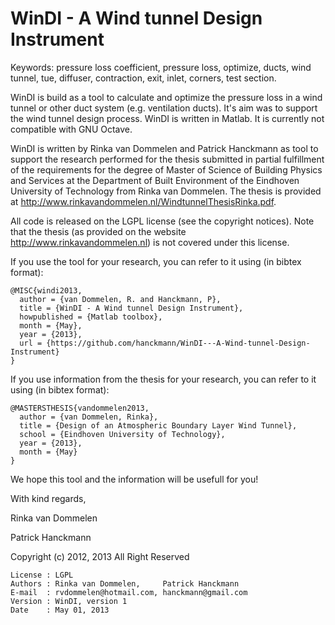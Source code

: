 WinDI - A Wind tunnel Design Instrument
=======================================

Keywords: pressure loss coefficient, pressure loss, optimize, ducts, wind tunnel, tue, diffuser, contraction, exit, inlet, corners, test section.

WinDI is build as a tool to calculate and optimize the pressure loss in 
a wind tunnel or other duct system (e.g. ventilation ducts). It's aim 
was to support the wind tunnel design process. WinDI is written in 
Matlab. It is currently not compatible with GNU Octave.

WinDI is written by Rinka van Dommelen and Patrick Hanckmann as tool to 
support the research performed for the thesis submitted in partial 
fulfillment of the requirements for the degree of Master of Science of 
Building Physics and Services at the Department of Built Environment of 
the Eindhoven University of Technology from Rinka van Dommelen. The thesis
is provided at http://www.rinkavandommelen.nl/WindtunnelThesisRinka.pdf.

All code is released on the LGPL license (see the copyright notices). 
Note that the thesis (as provided on the website 
http://www.rinkavandommelen.nl) is not covered under this license.

If you use the tool for your research, you can refer to it using 
(in bibtex format):

	@MISC{windi2013,
	  author = {van Dommelen, R. and Hanckmann, P},
	  title = {WinDI - A Wind tunnel Design Instrument},
	  howpublished = {Matlab toolbox},
	  month = {May},
	  year = {2013},
	  url = {https://github.com/hanckmann/WinDI---A-Wind-tunnel-Design-Instrument}
	}

If you use information from the thesis for your research, you can refer to it
using (in bibtex format):

	@MASTERSTHESIS{vandommelen2013,
	  author = {van Dommelen, Rinka},
	  title = {Design of an Atmospheric Boundary Layer Wind Tunnel},
	  school = {Eindhoven University of Technology},
	  year = {2013},
	  month = {May}
	}

We hope this tool and the information will be usefull for you!

With kind regards,

 Rinka van Dommelen
 
 Patrick Hanckmann
     


Copyright (c) 2012, 2013 All Right Reserved

	License : LGPL
	Authors : Rinka van Dommelen,     Patrick Hanckmann
	E-mail  : rvdommelen@hotmail.com, hanckmann@gmail.com
	Version : WinDI, version 1
	Date    : May 01, 2013
